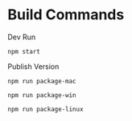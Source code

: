 # Build Commands

Dev Run 

  `npm start`


Publish Version

  `npm run package-mac`
  
  `npm run package-win`
  
  `npm run package-linux`

